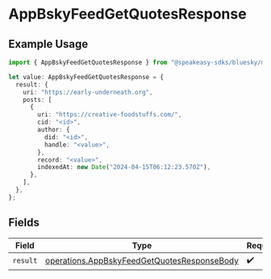 # AppBskyFeedGetQuotesResponse

## Example Usage

```typescript
import { AppBskyFeedGetQuotesResponse } from "@speakeasy-sdks/bluesky/models/operations";

let value: AppBskyFeedGetQuotesResponse = {
  result: {
    uri: "https://early-underneath.org",
    posts: [
      {
        uri: "https://creative-foodstuffs.com/",
        cid: "<id>",
        author: {
          did: "<id>",
          handle: "<value>",
        },
        record: "<value>",
        indexedAt: new Date("2024-04-15T06:12:23.570Z"),
      },
    ],
  },
};
```

## Fields

| Field                                                                                                      | Type                                                                                                       | Required                                                                                                   | Description                                                                                                |
| ---------------------------------------------------------------------------------------------------------- | ---------------------------------------------------------------------------------------------------------- | ---------------------------------------------------------------------------------------------------------- | ---------------------------------------------------------------------------------------------------------- |
| `result`                                                                                                   | [operations.AppBskyFeedGetQuotesResponseBody](../../models/operations/appbskyfeedgetquotesresponsebody.md) | :heavy_check_mark:                                                                                         | N/A                                                                                                        |